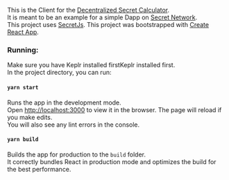 This is the Client for the [Decentralized Secret Calculator](https://github.com/eshelB/secret-contract-calculator-with-permits/actions). <br />
It is meant to be an example for a simple Dapp on [Secret Network](https://scrt.network). <br />
This project uses [SecretJs](https://secretjs.scrt.network/).
This project was bootstrapped with [Create React App](https://github.com/facebook/create-react-app).

### Running:
Make sure you have Keplr installed firstKeplr installed first. <br />
In the project directory, you can run:
#### `yarn start`
Runs the app in the development mode.<br />
Open [http://localhost:3000](http://localhost:3000) to view it in the browser.
The page will reload if you make edits.<br />
You will also see any lint errors in the console.

#### `yarn build`
Builds the app for production to the `build` folder.<br />
It correctly bundles React in production mode and optimizes the build for the best performance.